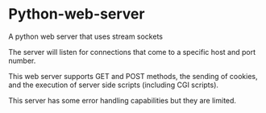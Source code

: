 # Python-web-server
A python web server that uses stream sockets

The server will listen for connections that come to a specific host and port number.

This web server supports GET and POST methods, the sending of cookies, and the execution of server side scripts (including CGI scripts).

This server has some error handling capabilities but they are limited.
